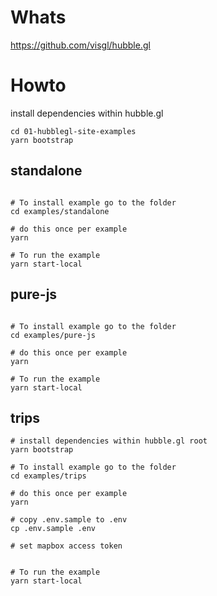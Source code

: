 # Whats

https://github.com/visgl/hubble.gl

# Howto

install dependencies within hubble.gl

```
cd 01-hubblegl-site-examples
yarn bootstrap
```

## standalone

```

# To install example go to the folder
cd examples/standalone

# do this once per example
yarn

# To run the example
yarn start-local
```

## pure-js

```

# To install example go to the folder
cd examples/pure-js

# do this once per example
yarn

# To run the example
yarn start-local
```

## trips

```
# install dependencies within hubble.gl root
yarn bootstrap

# To install example go to the folder
cd examples/trips

# do this once per example
yarn

# copy .env.sample to .env
cp .env.sample .env

# set mapbox access token


# To run the example
yarn start-local
```
